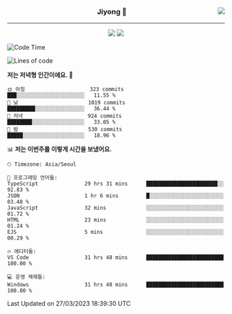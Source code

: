 
<div align="center">
  
  <img align="right" src="https://github-readme-stats.vercel.app/api/top-langs/?username=kkkimjiyong&theme=dracula&hide=Procfile&layout=compact&langs_count=7"/>

  ### Jiyong 🎨
  
  ---
  
  <a href="https://www.notion.so/de89c82b663345278de4489463a81458?v=f059fc8382b84103b52c77918639c252"><img src="https://img.shields.io/badge/Github Projects-000000?style=flat-square&logo=github&logoColor=white"/></a>
  <a href="https://haardy.tistory.com/"><img src="https://img.shields.io/badge/Jiyongstory-3DDC84?style=flat-square&logo=Tistory&logoColor=black"/></a>


</div>

  <!--START_SECTION:waka-->
![Code Time](http://img.shields.io/badge/Code%20Time-237%20hrs%2055%20mins-blue)

![Lines of code](https://img.shields.io/badge/%EC%A0%80%EB%8A%94%20%EC%97%AC%ED%83%9C%EA%B9%8C%EC%A7%80%20-2.1%20million%20%EC%A4%84%EC%9D%98%20%EC%BD%94%EB%93%9C%EB%A5%BC%20%EC%9E%91%EC%84%B1%ED%96%88%EC%96%B4%EC%9A%94.-blue)

**저는 저녁형 인간이에요. 🦉** 

```text
🌞 아침                     323 commits         ███░░░░░░░░░░░░░░░░░░░░░░   11.55 % 
🌆 낮　                     1019 commits        █████████░░░░░░░░░░░░░░░░   36.44 % 
🌃 저녁                     924 commits         ████████░░░░░░░░░░░░░░░░░   33.05 % 
🌙 밤　                     530 commits         █████░░░░░░░░░░░░░░░░░░░░   18.96 % 
```


📊 **저는 이번주를 이렇게 시간을 보냈어요.** 

```text
🕑︎ Timezone: Asia/Seoul

💬 프로그래밍 언어들: 
TypeScript               29 hrs 31 mins      ███████████████████████░░   92.83 % 
JSON                     1 hr 6 mins         █░░░░░░░░░░░░░░░░░░░░░░░░   03.48 % 
JavaScript               32 mins             ░░░░░░░░░░░░░░░░░░░░░░░░░   01.72 % 
HTML                     23 mins             ░░░░░░░░░░░░░░░░░░░░░░░░░   01.24 % 
EJS                      5 mins              ░░░░░░░░░░░░░░░░░░░░░░░░░   00.29 % 

🔥 에디터들: 
VS Code                  31 hrs 48 mins      █████████████████████████   100.00 % 

💻 운영 체제들: 
Windows                  31 hrs 48 mins      █████████████████████████   100.00 % 
```


 Last Updated on 27/03/2023 18:39:30 UTC
<!--END_SECTION:waka-->
